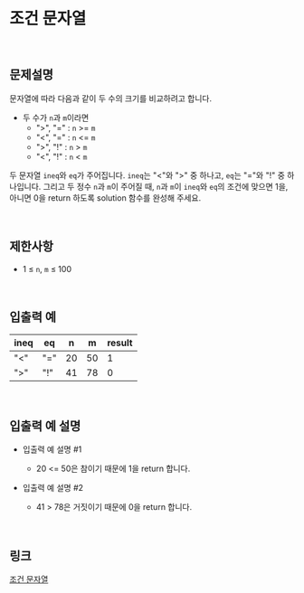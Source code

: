 # 조건 문자열

<br>

## 문제설명
문자열에 따라 다음과 같이 두 수의 크기를 비교하려고 합니다.

- 두 수가 `n`과 `m`이라면
    - ">", "=" : `n` >= `m`
    - "<", "=" : `n` <= `m`
    - ">", "!" : `n` > `m`
    - "<", "!" : `n` < `m`

두 문자열 `ineq`와 `eq`가 주어집니다. `ineq`는 "<"와 ">" 중 하나고, `eq`는 "="와 "!" 중 하나입니다. 그리고 두 정수 `n`과 `m`이 주어질 때, `n`과 `m`이 `ineq`와 `eq`의 조건에 맞으면 1을, 아니면 0을 return 하도록 solution 함수를 완성해 주세요.

<br>

## 제한사항
- 1 ≤ `n`, `m` ≤ 100

<br>

## 입출력 예
| ineq | eq | n | m | result |
|---|---|---|---|---|
| "<" | "=" | 20 | 50 | 1 |
| ">" | "!" | 41 | 78 | 0 |

<br>

## 입출력 예 설명
- 입출력 예 설명 #1
    - 20 <= 50은 참이기 때문에 1을 return 합니다.

- 입출력 예 설명 #2
    - 41 > 78은 거짓이기 때문에 0을 return 합니다.

<br>

## 링크
[조건 문자열](https://school.programmers.co.kr/learn/courses/30/lessons/181934)
